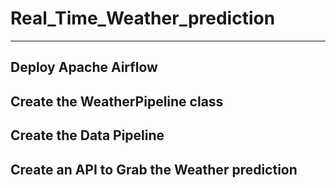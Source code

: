 # Real_Time_Weather_prediction
--------
## Deploy Apache Airflow
## Create the WeatherPipeline class
## Create the Data Pipeline
## Create an API to Grab the Weather prediction